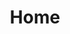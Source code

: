 ---
title: "Home"
description: "AI Consultant specializing in agents, automation, and AI-native solutions. Enterprise AI transformation, custom agent development, and team training."
---